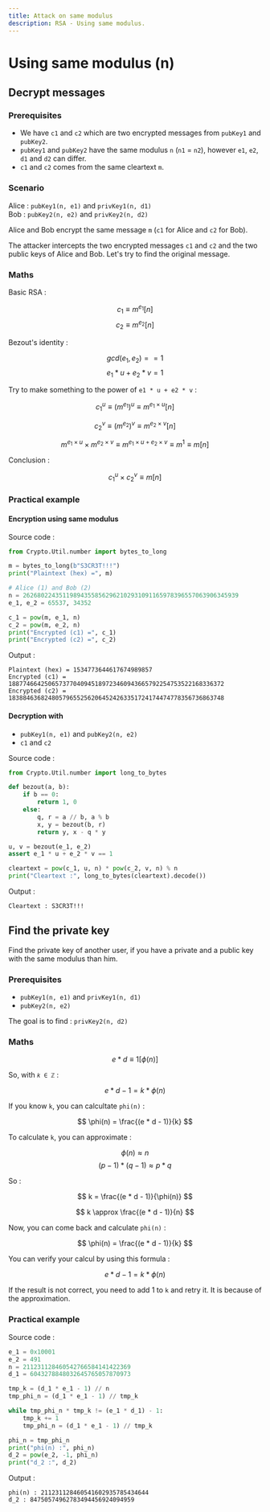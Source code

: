 ```yaml
---
title: Attack on same modulus
description: RSA - Using same modulus.
---
```


# Using same modulus (n)

## Decrypt messages

### Prerequisites

- We have `c1` and `c2` which are two encrypted messages from `pubKey1` and `pubKey2`.
- `pubKey1` and `pubKey2` have the same modulus `n` (`n1` = `n2`), however `e1`, `e2`, `d1` and `d2` can differ.
- `c1` and `c2` comes from the same cleartext `m`.

### Scenario

Alice : `pubKey1(n, e1)` and `privKey1(n, d1)`<br>
Bob : `pubKey2(n, e2)` and `privKey2(n, d2)`

Alice and Bob encrypt the same message `m` (`c1` for Alice and `c2` for Bob).

The attacker intercepts the two encrypted messages `c1` and `c2` and the two public keys of Alice and Bob. Let's try to find the original message.

### Maths

Basic RSA :

$$
c_{1} \equiv m^{e_{1}} [n]
$$
$$
c_{2} \equiv m^{e_{2}} [n]
$$

Bezout's identity :

$$
gcd(e_{1}, e_{2}) == 1
$$
$$
e_{1} * u + e_{2} * v = 1
$$

Try to make something to the power of `e1 * u + e2 * v` :

$$
c_{1}^u \equiv (m^{ e_{1} })^u \equiv m^{ {e_{1} } \times u} [n]
$$

$$
c_{2}^v \equiv (m^{ e_{2} })^v \equiv m^{ {e_{2} } \times v} [n]
$$

$$
m^{ {e_{1}} \times u } \times m^{ {e_{2} } \times v } \equiv m^{ {e_{1}} \times u + {e_{2}} \times v} \equiv m^1 \equiv m[n]
$$

Conclusion :

$$
c_{1}^u \times c_{2}^v \equiv m[n]
$$

### Practical example

#### Encryption using same modulus

Source code :

```python
from Crypto.Util.number import bytes_to_long

m = bytes_to_long(b"S3CR3T!!!")
print("Plaintext (hex) =", m)

# Alice (1) and Bob (2)
n = 262680224351198943558562962102931091165978396557063906345939
e_1, e_2 = 65537, 34352

c_1 = pow(m, e_1, n)
c_2 = pow(m, e_2, n)
print("Encrypted (c1) =", c_1)
print("Encrypted (c2) =", c_2)
```

Output :

```
Plaintext (hex) = 1534773644617674989857
Encrypted (c1) = 188774664250657377040945189723460943665792254753522168336372
Encrypted (c2) = 183884636824805796552562064524263351724174474778356736863748
```

#### Decryption with

- `pubKey1(n, e1)` and `pubKey2(n, e2)`
- `c1` and `c2`

Source code :

```python
from Crypto.Util.number import long_to_bytes

def bezout(a, b):
    if b == 0:
        return 1, 0
    else:
        q, r = a // b, a % b
        x, y = bezout(b, r)
        return y, x - q * y

u, v = bezout(e_1, e_2)
assert e_1 * u + e_2 * v == 1

cleartext = pow(c_1, u, n) * pow(c_2, v, n) % n
print("Cleartext :", long_to_bytes(cleartext).decode())
```

Output :

```
Cleartext : S3CR3T!!!
```

## Find the private key

Find the private key of another user, if you have a private and a public key with the same modulus than him.

### Prerequisites

- `pubKey1(n, e1)` and `privKey1(n, d1)`
- `pubKey2(n, e2)`

The goal is to find : `privKey2(n, d2)`

### Maths

$$e * d \equiv 1 [\phi(n)]$$

So, with `𝑘 ∈ ℤ` :

$$
e * d - 1 = k * \phi(n)
$$

If you know `k`, you can calcultate `phi(n)` :

$$
\phi(n) = \frac{(e * d - 1)}{k}
$$

To calculate `k`, you can approximate :

$$
\phi(n) \approx n
$$
$$
(p - 1) * (q - 1) \approx p * q
$$

So :

$$
k = \frac{(e * d - 1)}{\phi(n)}
$$

$$
k \approx \frac{(e * d - 1)}{n}
$$

Now, you can come back and calculate `phi(n)` :

$$
\phi(n) = \frac{(e * d - 1)}{k}
$$

You can verify your calcul by using this formula :

$$
e * d - 1 = k * \phi(n)
$$

If the result is not correct, you need to add 1 to `k` and retry it. It is because of the approximation.

### Practical example

Source code :

```python
e_1 = 0x10001
e_2 = 491
n = 211231128460542766584141422369
d_1 = 6043278848032645765057870973

tmp_k = (d_1 * e_1 - 1) // n
tmp_phi_n = (d_1 * e_1 - 1) // tmp_k

while tmp_phi_n * tmp_k != (e_1 * d_1) - 1:
    tmp_k += 1
    tmp_phi_n = (d_1 * e_1 - 1) // tmp_k

phi_n = tmp_phi_n
print("phi(n) :", phi_n)
d_2 = pow(e_2, -1, phi_n)
print("d_2 :", d_2)
```

Output :

```
phi(n) : 211231128460541602935785434644
d_2 : 84750574962783494456924094959
```